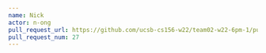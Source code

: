 ```yaml
---
name: Nick
actor: n-ong
pull_request_url: https://github.com/ucsb-cs156-w22/team02-w22-6pm-1/pull/27
pull_request_num: 27
---
```

